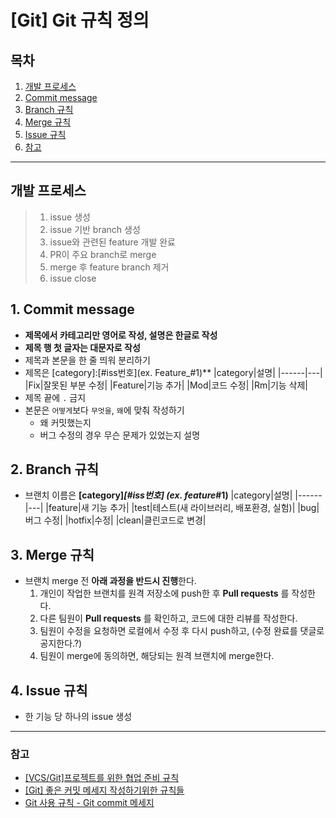 [Git] Git 규칙 정의
===============
## 목차
1. [개발 프로세스](#개발-프로세스)
2. [Commit message](#1-commit-message)
3. [Branch 규칙](#2-branch-규칙)
4. [Merge 규칙](#3-merge-규칙)
5. [Issue 규칙](#4-issue-규칙)
6. [참고](#참고)
---

## 개발 프로세스
> 1. issue 생성
> 2. issue 기반 branch 생성
> 3. issue와 관련된 feature 개발 완료
> 4. PR이 주요 branch로 merge
> 5. merge 후 feature branch 제거
> 6. issue close

## 1. Commit message
- **제목에서 카테고리만 영어로 작성, 설명은 한글로 작성**
- **제목 행 첫 글자는 대문자로 작성**
- 제목과 본문을 한 줄 띄워 분리하기
- 제목은 [category]:[#iss번호](ex. Feature_#1)**
  |category|설명|
  |------|---|
  |Fix|잘못된 부분 수정|
  |Feature|기능 추가|
  |Mod|코드 수정|
  |Rm|기능 삭제|
- 제목 끝에 `.` 금지
- 본문은 `어떻게`보다 `무엇을`, `왜`에 맞춰 작성하기
    - 왜 커밋했는지
    - 버그 수정의 경우 무슨 문제가 있었는지 설명

## 2. Branch 규칙
- 브랜치 이름은 **[category]_[#iss번호] (ex. feature_#1)**
  |category|설명|
  |------|---|
  |feature|새 기능 추가|
  |test|테스트(새 라이브러리, 배포환경, 실험)|
  |bug|버그 수정|
  |hotfix|수정|
  |clean|클린코드로 변경|
  
## 3. Merge 규칙
- 브랜치 merge 전 **아래 과정을 반드시 진행**한다.
    1. 개인이 작업한 브랜치를 원격 저장소에 push한 후 **Pull requests** 를 작성한다.
    2. 다른 팀원이 **Pull requests** 를 확인하고, 코드에 대한 리뷰를 작성한다.
    3. 팀원이 수정을 요청하면 로컬에서 수정 후 다시 push하고, (수정 완료를 댓글로 공지한다.?)
    4. 팀원이 merge에 동의하면, 해당되는 원격 브랜치에 merge한다.
  
## 4. Issue 규칙
- 한 기능 당 하나의 issue 생성



---

### 참고
- [[VCS/Git]프로젝트를 위한 협업 준비 규칙](https://nomad-programmer.tistory.com/35)
- [[Git] 좋은 커밋 메세지 작성하기위한 규칙들](https://beomseok95.tistory.com/328)
- [Git 사용 규칙 - Git commit 메세지](https://tttsss77.tistory.com/58)
